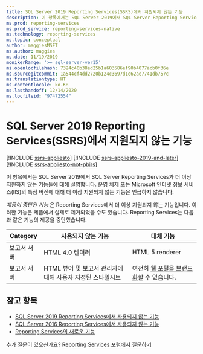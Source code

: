 ```yaml
---
title: SQL Server 2019 Reporting Services(SSRS)에서 지원되지 않는 기능
description: 이 항목에서는 SQL Server 2019에서 SQL Server Reporting Services가 더 이상 지원하지 않는 기능들에 대해 설명합니다.
ms.prod: reporting-services
ms.prod_service: reporting-services-native
ms.technology: reporting-services
ms.topic: conceptual
author: maggiesMSFT
ms.author: maggies
ms.date: 11/19/2019
monikerRange: '>= sql-server-ver15'
ms.openlocfilehash: 7324c40b38ed25b1a603586ef90b4077acb0f36e
ms.sourcegitcommit: 1a544cf4dd2720b124c3697d1e62ae7741db757c
ms.translationtype: HT
ms.contentlocale: ko-KR
ms.lasthandoff: 12/14/2020
ms.locfileid: "97472554"
---
```

# <a name="discontinued-functionality-in-sql-server-2019-reporting-services-ssrs"></a>SQL Server 2019 Reporting Services(SSRS)에서 지원되지 않는 기능

[!INCLUDE [ssrs-appliesto](../includes/ssrs-appliesto.md)] [!INCLUDE [ssrs-appliesto-2019-and-later](../includes/ssrs-appliesto-2019-and-later.md)] [!INCLUDE [ssrs-appliesto-not-pbirs](../includes/ssrs-appliesto-not-pbirs.md)]

이 항목에서는 SQL Server 2019에서 SQL Server Reporting Services가 더 이상 지원하지 않는 기능들에 대해 설명합니다. 운영 체제 또는 Microsoft 인터넷 정보 서비스(IIS)의 특정 버전에 대해 더 이상 지원되지 않는 기능은 언급하지 않습니다.

_제공이 중단된 기능_ 은 Reporting Services에서 더 이상 지원되지 않는 기능입니다. 이러한 기능은 제품에서 실제로 제거되었을 수도 있습니다. Reporting Services는 다음과 같은 기능의 제공을 중단했습니다.

| Category | 사용되지 않는 기능 | 대체 기능 |
| --- | --- | --- |
| 보고서 서버 | HTML 4.0 렌더러 | HTML 5 renderer |
| 보고서 서버 | HTML 뷰어 및 보고서 관리자에 대해 사용자 지정된 스타일시트 | 여전히 [웹 포털을 브랜드화](branding-the-web-portal.md)할 수 있습니다. |

## <a name="see-also"></a>참고 항목

- [SQL Server 2019 Reporting Services에서 사용되지 않는 기능](deprecated-features-sql-server-2019-reporting-services-ssrs.md)
- [SQL Server 2016 Reporting Services에서 사용되지 않는 기능](deprecated-features-sql-server-2017-reporting-services-ssrs.md)  
- [Reporting Services의 새로운 기능](../reporting-services/what-s-new-in-sql-server-reporting-services-ssrs.md)  

추가 질문이 있으신가요? [Reporting Services 포럼에서 질문하기](https://go.microsoft.com/fwlink/?LinkId=620231)
